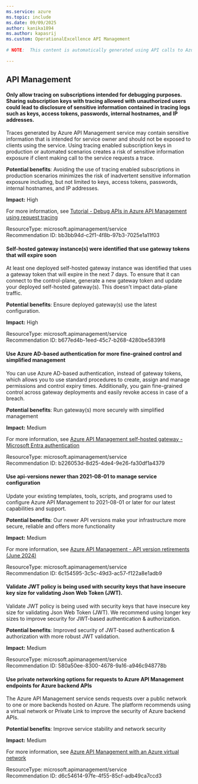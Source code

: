 ```yaml
---
ms.service: azure
ms.topic: include
ms.date: 09/09/2025
author: kanika1894
ms.author: kapasrij
ms.custom: OperationalExcellence API Management
  
# NOTE:  This content is automatically generated using API calls to Azure. Any edits made on these files will be overwritten in the next run of the script. 
  
---
```

  
## API Management  
  
<!--bb3bb94d-c2f1-4f8b-97b3-7025e1a11f03_begin-->

#### Only allow tracing on subscriptions intended for debugging purposes. Sharing subscription keys with tracing allowed with unauthorized users could lead to disclosure of sensitive information contained in tracing logs such as keys, access tokens, passwords, internal hostnames, and IP addresses.  
  
Traces generated by Azure API Management service may contain sensitive information that is intended for service owner and should not be exposed to clients using the service. Using tracing enabled subscription keys in production or automated scenarios creates a risk of sensitive information exposure if client making call to the service requests a trace.  
  
**Potential benefits**: Avoiding the use of tracing enabled subscriptions in production scenarios minimizes the risk of inadvertent sensitive information exposure including, but not limited to keys, access tokens, passwords, internal hostnames, and IP addresses.  

**Impact:** High
  
For more information, see [Tutorial - Debug APIs in Azure API Management using request tracing](/azure/api-management/api-management-howto-api-inspector)  

ResourceType: microsoft.apimanagement/service  
Recommendation ID: bb3bb94d-c2f1-4f8b-97b3-7025e1a11f03  


<!--bb3bb94d-c2f1-4f8b-97b3-7025e1a11f03_end-->

<!--b677ed4b-1eed-45c7-b268-4280be5839f8_begin-->

#### Self-hosted gateway instance(s) were identified that use gateway tokens that will expire soon  
  
At least one deployed self-hosted gateway instance was identified that uses a gateway token that will expire in the next 7 days. To ensure that it can connect to the control-plane, generate a new gateway token and update your deployed self-hosted gateway(s). This doesn't impact data-plane traffic.  
  
**Potential benefits**: Ensure deployed gateway(s) use the latest configuration.  

**Impact:** High
  
  

ResourceType: microsoft.apimanagement/service  
Recommendation ID: b677ed4b-1eed-45c7-b268-4280be5839f8  


<!--b677ed4b-1eed-45c7-b268-4280be5839f8_end-->

<!--b226053d-8d25-4de4-9e26-fa30df1a4379_begin-->

#### Use Azure AD-based authentication for more fine-grained control and simplified management  
  
You can use Azure AD-based authentication, instead of gateway tokens, which allows you to use standard procedures to create, assign and manage permissions and control expiry times. Additionally, you gain fine-grained control across gateway deployments and easily revoke access in case of a breach.  
  
**Potential benefits**: Run gateway(s) more securely with simplified management  

**Impact:** Medium
  
For more information, see [Azure API Management self-hosted gateway - Microsoft Entra authentication](https://aka.ms/apim/shgw/how-to/use-ad-auth)  

ResourceType: microsoft.apimanagement/service  
Recommendation ID: b226053d-8d25-4de4-9e26-fa30df1a4379  


<!--b226053d-8d25-4de4-9e26-fa30df1a4379_end-->

<!--6c154595-3c5c-49d3-ac57-f122a8e1adb9_begin-->

#### Use api-versions newer than 2021-08-01 to manage service configuration  
  
Update your existing templates, tools, scripts, and programs used to configure Azure API Management to 2021-08-01 or later for our latest capabilities and support.  
  
**Potential benefits**: Our newer API versions make your infrastructure more secure, reliable and offers more functionality  

**Impact:** Medium
  
For more information, see [Azure API Management - API version retirements (June 2024)](/azure/api-management/breaking-changes/api-version-retirement-sep-2023)  

ResourceType: microsoft.apimanagement/service  
Recommendation ID: 6c154595-3c5c-49d3-ac57-f122a8e1adb9  


<!--6c154595-3c5c-49d3-ac57-f122a8e1adb9_end-->

<!--580a50ee-8300-4678-9a16-a946c948778b_begin-->

#### Validate JWT policy is being used with security keys that have insecure key size for validating Json Web Token (JWT).  
  
Validate JWT policy is being used with security keys that have insecure key size for validating Json Web Token (JWT). We recommend using longer key sizes to improve security for JWT-based authentication & authorization.  
  
**Potential benefits**: Improved security of JWT-based authentication & authorization with more robust JWT validation.  

**Impact:** Medium
  
  

ResourceType: microsoft.apimanagement/service  
Recommendation ID: 580a50ee-8300-4678-9a16-a946c948778b  


<!--580a50ee-8300-4678-9a16-a946c948778b_end-->

<!--d6c54614-97fe-4f55-85cf-adb49ca7ccd3_begin-->

#### Use private networking options for requests to Azure API Management endpoints for Azure backend APIs  
  
The Azure API Management service sends requests over a public network to one or more backends hosted on Azure. The platform recommends using a virtual network or Private Link to improve the security of Azure backend APIs.  
  
**Potential benefits**: Improve service stability and network security  

**Impact:** Medium
  
For more information, see [Azure API Management with an Azure virtual network](/azure/api-management/virtual-network-concepts)  

ResourceType: microsoft.apimanagement/service  
Recommendation ID: d6c54614-97fe-4f55-85cf-adb49ca7ccd3  


<!--d6c54614-97fe-4f55-85cf-adb49ca7ccd3_end-->

<!--articleBody-->
